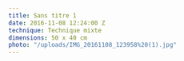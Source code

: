 ```yaml
---
title: Sans titre 1
date: 2016-11-08 12:24:00 Z
technique: Technique mixte
dimensions: 50 x 40 cm
photo: "/uploads/IMG_20161108_123958%20(1).jpg"
---
```


